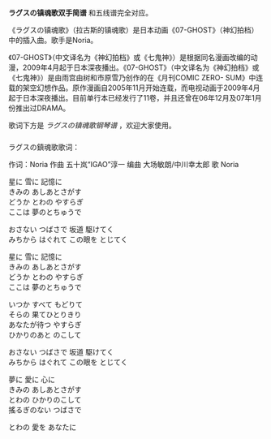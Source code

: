 

**ラグスの镇魂歌双手简谱** 和五线谱完全对应。

《ラグスの镇魂歌》（拉古斯的镇魂歌）是日本动画《07-GHOST》（神幻拍档）中的插入曲。歌手是Noria。  
  
《07-GHOST》（中文译名为《神幻拍档》或《七鬼神》）是根据同名漫画改编的动漫，2009年4月起于日本深夜播出。《07-GHOST》（中文译名为《神幻拍档》或《七鬼神》）是由雨宫由树和市原雪乃创作的在《月刊COMIC
ZERO-
SUM》中连载的架空幻想作品。原作漫画自2005年11月开始连载，而电视动画于2009年4月起于日本深夜播出。目前单行本已经发行了11卷，并且还曾在06年12月及07年1月份推出过DRAMA。

歌词下方是 _ラグスの镇魂歌钢琴谱_ ，欢迎大家使用。

###  
ラグスの鎮魂歌歌词：

作词：Noria 作曲 五十岚“IGAO”淳一 编曲 大场敏朗/中川幸太郎 歌 Noria  
  
星に 雪に 記憶に  
きみの あしあとさがす  
どうか とわの やすらぎ  
ここは 夢のとちゅうで

おさない つばさで 坂道 駆けてく  
みちから はぐれて この眼を とじてく

星に 雪に 記憶に  
きみの あしあとさがす  
どうか とわの やすらぎ  
ここは 夢のとちゅうで

いつか すべて もどりて  
そらの 果てひとりきり  
あなたが待つ やすらぎ  
ひかりのあと のこして

おさない つばさで 坂道 駆けてく  
みちから はぐれて この眼を とじてく

夢に 愛に 心に  
きみの あしあとさがす  
とわの ひかりのこして  
搖るぎのない つばさで

とわの 愛を あなたに

  

